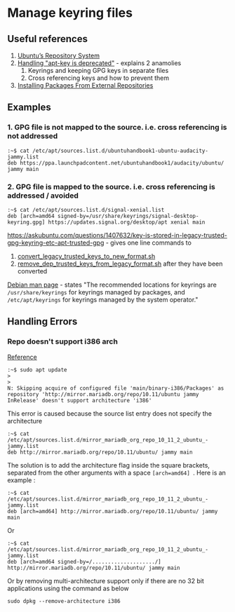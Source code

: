 # Manage keyring files

## Useful references

1.    [Ubuntu’s Repository System](https://itsfoss.com/ubuntu-repository-mechanism/)
2.    [Handling "apt-key is deprecated"](https://itsfoss.com/apt-key-deprecated/) - explains 2 anamolies
      1.   Keyrings and keeping GPG keys in separate files
      2.   Cross referencing keys and how to prevent them
3.    [Installing Packages From External Repositories](https://itsfoss.com/adding-external-repositories-ubuntu/)

## Examples
### 1. GPG file is not mapped to the source. i.e. cross referencing is not addressed
```
:~$ cat /etc/apt/sources.list.d/ubuntuhandbook1-ubuntu-audacity-jammy.list 
deb https://ppa.launchpadcontent.net/ubuntuhandbook1/audacity/ubuntu/ jammy main

```
### 2. GPG file is mapped to the source. i.e. cross referencing is addressed / avoided
```
:~$ cat /etc/apt/sources.list.d/signal-xenial.list 
deb [arch=amd64 signed-by=/usr/share/keyrings/signal-desktop-keyring.gpg] https://updates.signal.org/desktop/apt xenial main

```

https://askubuntu.com/questions/1407632/key-is-stored-in-legacy-trusted-gpg-keyring-etc-apt-trusted-gpg - gives one line commands to 
1. [convert_legacy_trusted_keys_to_new_format.sh](convert_legacy_trusted_keys_to_new_format.sh)
2. [remove_dep_trusted_keys_from_legacy_format.sh](remove_dep_trusted_keys_from_legacy_format.sh) after they have been converted 

[Debian man page](https://manpages.debian.org/bookworm/apt/sources.list.5.en.html) - states "The recommended locations for keyrings are `/usr/share/keyrings` for keyrings managed by packages, and `/etc/apt/keyrings` for keyrings managed by the system operator."


## Handling Errors
### Repo doesn't support i386 arch

[Reference](https://askubuntu.com/questions/741410/skipping-acquire-of-configured-file-main-binary-i386-packages-as-repository-x)

```
:~$ sudo apt update
>
>
N: Skipping acquire of configured file 'main/binary-i386/Packages' as repository 'http://mirror.mariadb.org/repo/10.11/ubuntu jammy InRelease' doesn't support architecture 'i386'
```
This error is caused because the source list entry does not specify the architecture
```
:~$ cat /etc/apt/sources.list.d/mirror_mariadb_org_repo_10_11_2_ubuntu_-jammy.list
deb http://mirror.mariadb.org/repo/10.11/ubuntu/ jammy main
```
The solution is to add the architecture flag inside the square brackets, separated from the other arguments with a space `[arch=amd64] `. Here is an example :
```
:~$ cat /etc/apt/sources.list.d/mirror_mariadb_org_repo_10_11_2_ubuntu_-jammy.list
deb [arch=amd64] http://mirror.mariadb.org/repo/10.11/ubuntu/ jammy main
```

Or

```
:~$ cat /etc/apt/sources.list.d/mirror_mariadb_org_repo_10_11_2_ubuntu_-jammy.list
deb [arch=amd64 signed-by=/..................../] http://mirror.mariadb.org/repo/10.11/ubuntu/ jammy main
```

Or by removing multi-architecture support only if there are no 32 bit applications using the command as below

`sudo dpkg --remove-architecture i386`

